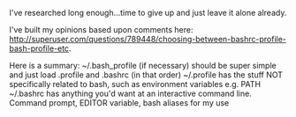 I've researched long enough...time to give up and just leave it alone already.

I've built my opinions based upon comments here:
http://superuser.com/questions/789448/choosing-between-bashrc-profile-bash-profile-etc.

Here is a summary:
~/.bash_profile (if necessary) should be super simple and just load .profile and .bashrc (in that order)
~/.profile has the stuff NOT specifically related to bash, such as environment variables e.g. PATH
~/.bashrc has anything you'd want at an interactive command line. Command prompt, EDITOR variable, bash aliases for my use
